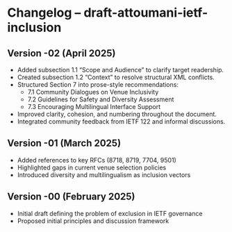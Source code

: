 # Changelog – draft-attoumani-ietf-inclusion

## Version -02 (April 2025)

- Added subsection 1.1 “Scope and Audience” to clarify target readership.
- Created subsection 1.2 “Context” to resolve structural XML conflicts.
- Structured Section 7 into prose-style recommendations:
  - 7.1 Community Dialogues on Venue Inclusivity
  - 7.2 Guidelines for Safety and Diversity Assessment
  - 7.3 Encouraging Multilingual Interface Support
- Improved clarity, cohesion, and numbering throughout the document.
- Integrated community feedback from IETF 122 and informal discussions.

## Version -01 (March 2025)

- Added references to key RFCs (8718, 8719, 7704, 9501)
- Highlighted gaps in current venue selection policies
- Introduced diversity and multilingualism as inclusion vectors

## Version -00 (February 2025)

- Initial draft defining the problem of exclusion in IETF governance
- Proposed initial principles and discussion framework
